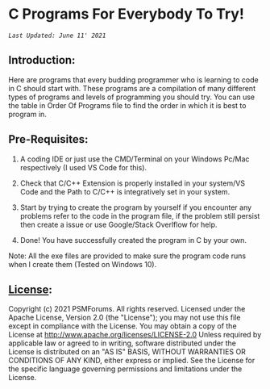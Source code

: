# C Programs For Everybody To Try!

_`Last Updated: June 11' 2021`_

## Introduction:

Here are programs that every budding programmer who is learning to code in C should start with. 
These programs are a compilation of many different types of programs and levels of programming you should try.
You can use the table in Order Of Programs file to find the order in which it is best to program in.

## Pre-Requisites:

1. A coding IDE or just use the CMD/Terminal on your Windows Pc/Mac respectively (I used VS Code for this).

2. Check that C/C++ Extension is properly installed in your system/VS Code and the Path to C/C++ is integratively set in your system.

3. Start by trying to create the program by yourself if you encounter any problems refer to the code in the program file, 
if the problem still persist then create a issue or use Google/Stack Overlflow for help.

4. Done! You have successfully created the program in C by your own.

Note: All the exe files are provided to make sure the program code runs when I create them (Tested on Windows 10).

## [License](https://github.com/psavarmattas/C-Projects/blob/master/LICENSE):

Copyright (c) 2021 PSMForums. All rights reserved. Licensed under the Apache License, Version 2.0 (the "License"); you may not use this file except in compliance with the License. You may obtain a copy of the License at http://www.apache.org/licenses/LICENSE-2.0 Unless required by applicable law or agreed to in writing, software distributed under the License is distributed on an "AS IS" BASIS, WITHOUT WARRANTIES OR CONDITIONS OF ANY KIND, either express or implied. See the License for the specific language governing permissions and limitations under the License.